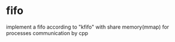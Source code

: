 # fifo
implement a fifo according to "kfifo" with share memory(mmap) for processes communication by cpp
